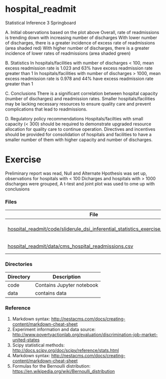 # hospital_readmit
Statistical Inference 3 Springboard

A. Initial observations based on the plot above
Overall, rate of readmissions is trending down with increasing number of discharges
With lower number of discharges, there is a greater incidence of excess rate of readmissions (area shaded red)
With higher number of discharges, there is a greater incidence of lower rates of readmissions (area shaded green)

B. Statistics
In hospitals/facilities with number of discharges < 100, mean excess readmission rate is 1.023 and 63% have excess readmission rate greater than 1
In hospitals/facilities with number of discharges > 1000, mean excess readmission rate is 0.978 and 44% have excess readmission rate greater than 1

C. Conclusions
There is a significant correlation between hospital capacity (number of discharges) and readmission rates.
Smaller hospitals/facilities may be lacking necessary resources to ensure quality care and prevent complications that lead to readmissions.

D. Regulatory policy recommendations
Hospitals/facilties with small capacity (< 300) should be required to demonstrate upgraded resource allocation for quality care to continue operation.
Directives and incentives should be provided for consolidation of hospitals and facilities to have a smaller number of them with higher capacity and number of discharges.

# Exercise
Preliminary report was read, Null and Alternate Hpothesis was set up, observations for hospitals with < 100 Dicharges and hospitals with > 1000 discharges were grouped, A t-test and joint plot was used to ome up with conclusions




### Files

File|Description
---------|-------------------------------------------------------------------------------------------------------------------
[hospital_readmit/code/sliderule_dsi_inferential_statistics_exercise_3.ipynb](https://github.com/krajeshj/hospital_readmit/blob/master/code/sliderule_dsi_inferential_statistics_exercise_3.ipynb)   | Notebook containing code
[hospital_readmit/data/cms_hospital_readmissions.csv](https://github.com/krajeshj/hospital_readmit/blob/master/data/cms_hospital_readmissions.csv)| data for the notebook
 
### Directories

Directory|Description
---------|---------------------------------------------------------------------------------------------------
code | Contains Jupyter notebook 
data| contains data
 
### Reference
1. Markdown syntax: http://nestacms.com/docs/creating-content/markdown-cheat-sheet
2. Experiment information and data source: http://www.povertyactionlab.org/evaluation/discrimination-job-market-united-states
3. Scipy statistical methods: http://docs.scipy.org/doc/scipy/reference/stats.html
4. Markdown syntax: http://nestacms.com/docs/creating-content/markdown-cheat-sheet
5. Formulas for the Bernoulli distribution: https://en.wikipedia.org/wiki/Bernoulli_distribution
